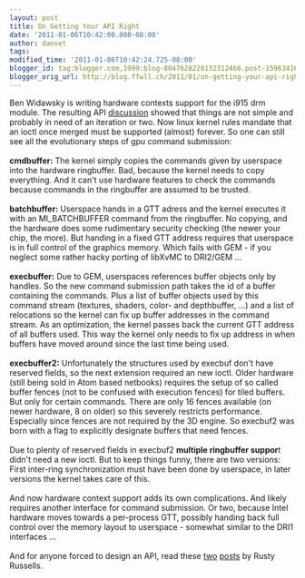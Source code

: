 ```yaml
---
layout: post
title: On Getting Your API Right
date: '2011-01-06T10:42:00.000-08:00'
author: danvet
tags: 
modified_time: '2011-01-06T10:42:24.725-08:00'
blogger_id: tag:blogger.com,1999:blog-8047628228132312466.post-1596341627763159524
blogger_orig_url: http://blog.ffwll.ch/2011/01/on-getting-your-api-right.html
---
```


Ben Widawsky is writing hardware contexts support for the i915 drm module. The resulting API <a href="http://lists.freedesktop.org/archives/intel-gfx/2010-December/009059.html">discussion</a> showed that things are not simple and probably in need of an iteration or two. Now linux kernel rules mandate that an ioctl once merged must be supported (almost) forever. So one can still see all the evolutionary steps of gpu command submission:<br /><br /><b>cmdbuffer:</b> The kernel simply copies the commands given by userspace into the hardware ringbuffer. Bad, because the kernel needs to copy everything. And it can't use hardware features to check the commands because commands in the ringbuffer are assumed to be trusted.<br /><br /><b>batchbuffer:</b> Userspace hands in a GTT adress and the kernel executes it with an MI_BATCHBUFFER command from the ringbuffer. No copying, and the hardware does some rudimentary security checking (the newer your chip, the more). But handing in a fixed GTT address requires that userspace is in full control of the graphics memory. Which fails with GEM - if you neglect some rather hacky porting of libXvMC to DRI2/GEM ...<br /><br /><b>execbuffer:</b> Due to GEM, userspaces references buffer objects only by handles. So the new command submission path takes the id of a buffer containing the commands. Plus a list of buffer objects used by this command stream (textures, shaders, color- and depthbuffer, ...) and a list of relocations so the kernel can fix up buffer addresses in the command stream. As an optimization, the kernel passes back the current GTT address of all buffers used. This way the kernel only needs to fix up address in when buffers have moved around since the last time being used.<br /><br /><b>execbuffer2:</b> Unfortunately the structures used by execbuf don't have reserved fields, so the next extension required an new ioctl. Older hardware (still being sold in Atom based netbooks) requires the setup of so called buffer fences (not to be confused with execution fences) for tiled buffers. But only for certain commands. There are only 16 fences available (on newer hardware, 8 on older) so this severely restricts performance. Especially since fences are not required by the 3D engine. So execbuf2 was born with a flag to explicitly designate buffers that need fences.<br /><br />Due to plenty of reserved fields in execbuf2 <b>multiple ringbuffer suppor</b>t didn't need a new ioctl. But to keep things funny, there are two versions: First inter-ring synchronization must have been done by userspace, in later versions the kernel takes care of this.<br /><br />And now hardware context support adds its own complications. And likely requires another interface for command submission. Or two, because Intel hardware moves towards a per-process GTT, possibly handing back full control over the memory layout to userspace - somewhat similar to the DRI1 interfaces ...<br /><br />And for anyone forced to design an API, read these <a href="http://ozlabs.org/~rusty/index.cgi/tech/2008-03-30.html">two</a> <a href="http://ozlabs.org/~rusty/index.cgi/tech/2008-04-01.html">posts</a> by Rusty Russells.